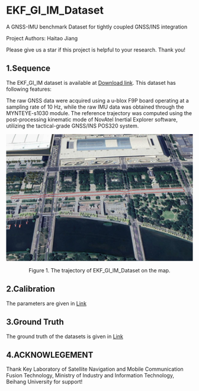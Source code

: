 # EKF_GI_IM_Dataset
A GNSS-IMU benchmark Dataset for tightly coupled GNSS/INS integration

Project Authors: Haitao Jiang

Please give us a star if this project is helpful to your research. Thank you! 


## 1.Sequence 
The EKF_GI_IM dataset is available at
[Download link](https://sjtueducn-my.sharepoint.com/personal/594666_sjtu_edu_cn/_layouts/15/onedrive.aspx?id=%2Fpersonal%2F594666%5Fsjtu%5Fedu%5Fcn%2FDocuments%2FGI%5FIM%2Ebag&parent=%2Fpersonal%2F594666%5Fsjtu%5Fedu%5Fcn%2FDocuments&ga=1).
This  dataset has following features:

The raw GNSS data were acquired using a u-blox F9P board operating at a sampling rate of 10 Hz, while the raw IMU data was obtained through the MYNTEYE-s1030 module. The reference trajectory was computed using the post-processing kinematic mode of NovAtel Inertial Explorer software, utilizing the tactical-grade GNSS/INS POS320 system.



<div align=center>
<img src="https://github.com/sjtuyinjie/EKF_GI_IM_Dataset/blob/main/traj.png" width="800px">
</div>

<p align="center">Figure 1. The trajectory of EKF_GI_IM_Dataset on the map. </p>


## 2.Calibration
The parameters are given in [Link](https://github.com/sjtuyinjie/EKF_GI_IM_Dataset/blob/main/parameters.txt)
## 3.Ground Truth
The ground truth of the datasets is given in [Link](https://github.com/sjtuyinjie/EKF_GI_IM_Dataset/blob/main/Ground_truth_enu.txt)


## 4.ACKNOWLEGEMENT
Thank Key Laboratory of Satellite Navigation and Mobile Communication Fusion Technology, Ministry of Industry and Information Technology, Beihang University for support!





